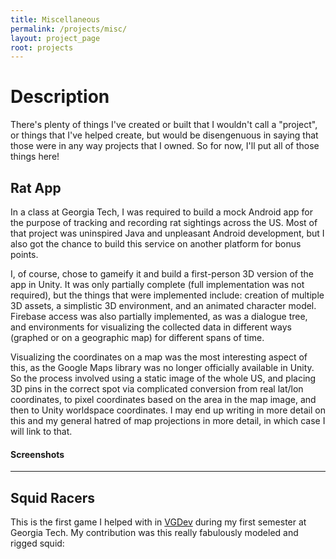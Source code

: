 ```yaml
---
title: Miscellaneous
permalink: /projects/misc/
layout: project_page
root: projects
---
```

# Description #
There's plenty of things I've created or built that I wouldn't call a "project", or things that I've helped create, but would be disengenuous in saying that those were in any way projects that I owned. So for now, I'll put all of those things here!

## Rat App #
In a class at Georgia Tech, I was required to build a mock Android app for the purpose of tracking and recording rat sightings across the US. Most of that project was uninspired Java and unpleasant Android development, but I also got the chance to build this service on another platform for bonus points.

I, of course, chose to gameify it and build a first-person 3D version of the app in Unity. It was only partially complete (full implementation was not required), but the things that were implemented include: creation of multiple 3D assets, a simplistic 3D environment, and an animated character model. Firebase access was also partially implemented, as was a dialogue tree, and environments for visualizing the collected data in different ways (graphed or on a geographic map) for different spans of time. 

Visualizing the coordinates on a map was the most interesting aspect of this, as the Google Maps library was no longer officially available in Unity. So the process involved using a static image of the whole US, and placing 3D pins in the correct spot via complicated conversion from real lat/lon coordinates, to pixel coordinates based on the area in the map image, and then to Unity worldspace coordinates. I may end up writing in more detail on this and my general hatred of map projections in more detail, in which case I will link to that. 

#### Screenshots #

---
## Squid Racers #
This is the first game I helped with in [VGDev](http://vgdev.com) during my first semester at Georgia Tech. My contribution was this really fabulously modeled and rigged squid: 

